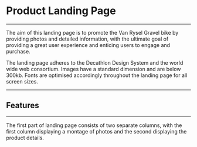 # Product Landing Page

---

The aim of this landing page is to promote the
Van Rysel Gravel bike by providing photos and
detailed information, with the ultimate goal of
providing a great user experience and enticing
users to engage and purchase.

The landing page adheres to the Decathlon Design
System and the world wide web consortium. Images
have a standard dimension and are below 300kb.
Fonts are optimised accordingly throughout the
landing page for all screen sizes. 

---

## Features

---

The first part of landing page consists of two
separate columns, with the first column displaying
a montage of photos and the second displaying the
product details.
